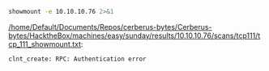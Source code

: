 ```bash
showmount -e 10.10.10.76 2>&1
```

[/home/Default/Documents/Repos/cerberus-bytes/Cerberus-bytes/HacktheBox/machines/easy/sunday/results/10.10.10.76/scans/tcp111/tcp_111_showmount.txt](file:///home/Default/Documents/Repos/cerberus-bytes/Cerberus-bytes/HacktheBox/machines/easy/sunday/results/10.10.10.76/scans/tcp111/tcp_111_showmount.txt):

```
clnt_create: RPC: Authentication error


```
